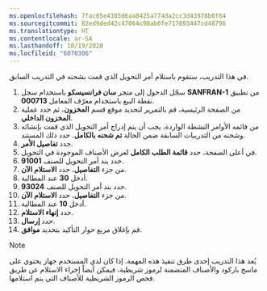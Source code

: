 ```yaml
---
ms.openlocfilehash: 7fac05e4385d6aa8425a774da2cc3d43978b6f64
ms.sourcegitcommit: 82ed9ded42c47064c90ab6fe717893447cd48796
ms.translationtype: HT
ms.contentlocale: ar-SA
ms.lasthandoff: 10/19/2020
ms.locfileid: "6070306"
---
```

في هذا التدريب، ستقوم باستلام أمر التحويل الذي قمت بشحنه في التدريب السابق. 

1. سجّل الدخول إلى متجر **سان فرانسيسكو** باستخدام سجل **SANFRAN-1** من تطبيق نقطة البيع باستخدام معرّف المعامل **000713**.
2. من الصفحة الرئيسية، قم بالتمرير لتحديد موقع قسم **المخزون**، ثم حدد عملية **المخزون الداخلي**.
3. من قائمه الأوامر النشطة الواردة، يجب أن يتم إدراج أمر التحويل الذي قمت بإنشائه وشحنه من التدريبات السابقة ضمن الحالة **تم شحنه بالكامل**. حدد ذلك المستند. 
4. حدد **تفاصيل الأمر**.
5. في أعلى الصفحة، حدد **قائمة الطلب الكامل** لعرض الأصناف الموجودة في التحويل. 
6. حدد بند أمر التحويل للصنف **91001**.
7. من جزء **التفاصيل**، حدد **الاستلام الآن**.
8. أدخل **30** عند المطالبة.
9. حدد بند أمر التحويل للصنف **93024**.
10. من جزء **التفاصيل**، حدد **الاستلام الآن**.
11. أدخل **10** عند المطالبة.
12. حدد **إنهاء الاستلام**.
13. حدد **إرسال**.
14. قم بإغلاق مربع حوار التأكيد بتحديد **موافق**.

> [!NOTE]
> يُعد هذا التدريب إحدى طرق تنفيذ هذه المهمة. إذا كان لدي المستخدم جهاز يحتوي على ماسح باركود والأصناف المتضمنة لرموز شريطية، فيمكن أيضاً إجراء الاستلام عن طريق فحص الرموز الشريطية للأصناف التي يتم استلامها.



